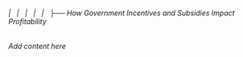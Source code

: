 ###### |   |   |   |   |   ├── How Government Incentives and Subsidies Impact Profitability

*Add content here*